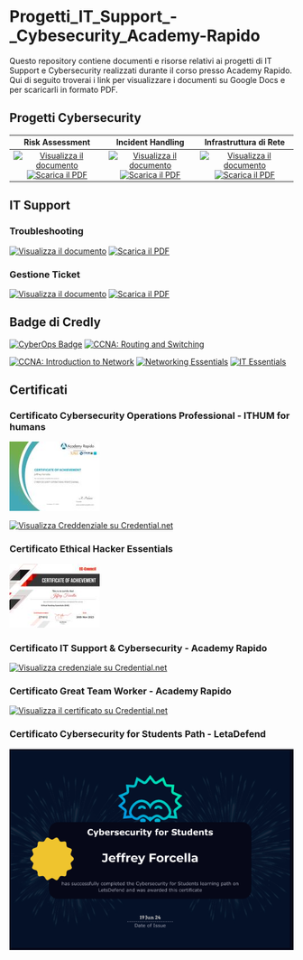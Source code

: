 # Progetti_IT_Support_-_Cybesecurity_Academy-Rapido

Questo repository contiene documenti e risorse relativi ai progetti di IT Support e Cybersecurity realizzati durante il corso presso Academy Rapido. Qui di seguito troverai i link per visualizzare i documenti su Google Docs e per scaricarli in formato PDF.

## Progetti Cybersecurity
| Risk Assessment | Incident Handling | Infrastruttura di Rete |
|:----------------:|:-----------------:|:----------------------:|
| [![Visualizza il documento](https://img.shields.io/badge/Visualizza%20il%20documento-blue?style=flat-square)](https://docs.google.com/document/d/1ORkj7T1Tc9shdNFpS_kKGH9CEf-nfQVJnNYZ8DYJHGo/edit?usp=sharing) [![Scarica il PDF](https://img.shields.io/badge/Scarica%20il%20PDF-red?style=flat-square)](https://docs.google.com/document/d/1ORkj7T1Tc9shdNFpS_kKGH9CEf-nfQVJnNYZ8DYJHGo/export?format=pdf) | [![Visualizza il documento](https://img.shields.io/badge/Visualizza%20il%20documento-blue?style=flat-square)](https://docs.google.com/document/d/1n7zi6aGeEuR35FbRuFjcMvj6jMgFy0-H/edit?usp=sharing&ouid=111279600520310887389&rtpof=true&sd=true) [![Scarica il PDF](https://img.shields.io/badge/Scarica%20il%20PDF-red?style=flat-square)](https://docs.google.com/document/d/1n7zi6aGeEuR35FbRuFjcMvj6jMgFy0-H/export?format=pdf) | [![Visualizza il documento](https://img.shields.io/badge/Visualizza%20il%20documento-blue?style=flat-square)](https://docs.google.com/document/d/1-HPeXYh-hAEBL4x16XBTrq3w74_pTL8P6YUz3nR9PKM/edit?usp=sharing) [![Scarica il PDF](https://img.shields.io/badge/Scarica%20il%20PDF-red?style=flat-square)](https://docs.google.com/document/d/1-HPeXYh-hAEBL4x16XBTrq3w74_pTL8P6YUz3nR9PKM/export?format=pdf) |

## IT Support
### Troubleshooting
[![Visualizza il documento](https://img.shields.io/badge/Visualizza%20il%20documento-blue?style=flat-square)](https://docs.google.com/document/d/1PdZTtaSCpbisS4xU1MiRXijcHvnF-_0rXOmW8oxecDw/edit?usp=sharing)
[![Scarica il PDF](https://img.shields.io/badge/Scarica%20il%20PDF-red?style=flat-square)](https://docs.google.com/document/d/1PdZTtaSCpbisS4xU1MiRXijcHvnF-_0rXOmW8oxecDw/export?format=pdf)

### Gestione Ticket
[![Visualizza il documento](https://img.shields.io/badge/Visualizza%20il%20documento-blue?style=flat-square)](https://docs.google.com/document/d/1fmMrwOYCtUdjCRd42Ro7bQpL3BvceuBqJUcm1ieCahI/edit?usp=sharing)
[![Scarica il PDF](https://img.shields.io/badge/Scarica%20il%20PDF-red?style=flat-square)](https://docs.google.com/document/d/1fmMrwOYCtUdjCRd42Ro7bQpL3BvceuBqJUcm1ieCahI/export?format=pdf)

## Badge di Credly

[![CyberOps Badge](https://img.shields.io/badge/Cisco%20CyberOps-Verified-brightgreen)](https://www.credly.com/badges/16595456-9973-4389-914d-5d7aa84f7ac2/linked_in_profile) [![CCNA: Routing and Switching](https://img.shields.io/badge/CCNA-Routing%20and%20Switching-blue)](https://www.credly.com/badges/0bf6bf48-0c5c-47f9-8ad1-0ebaae8963e1/public_url)

[![CCNA: Introduction to Network](https://img.shields.io/badge/CCNA-Introduction%20to%20Network-lightblue)](https://www.credly.com/badges/05d356da-6d13-40ad-bf86-0c22cef4c2c4/linked_in_profile) [![Networking Essentials](https://img.shields.io/badge/Networking-Essentials-orange)](https://www.credly.com/badges/ddd72cc7-c60e-49db-83c6-d2d798191505/linked_in_profile) [![IT Essentials](https://img.shields.io/badge/IT-Essentials-red)](https://www.credly.com/badges/d0d36eb3-25b8-4b01-9d35-108e84376372/linked_in_profile)

## Certificati

### Certificato Cybersecurity Operations Professional - ITHUM for humans
![Certificato Cybersecurity Operations Professional](https://github.com/Jeffrey2211/Progetti_IT_Support_-_Cybesecurity_Academy-Rapido/raw/main/Certificato_cybersecurity_operations_professional.png)

[![Visualizza Creddenziale su Credential.net](https://img.shields.io/badge/Visualizza%20il%20certificato-Blue?style=flat-square&logo=appveyor)](https://www.credential.net/0e76ca68-f5b1-4bb0-86e5-c306ea82a486)

### Certificato Ethical Hacker Essentials
![Certificato Ethical Hacker Essentials](https://github.com/Jeffrey2211/Progetti_IT_Support_-_Cybesecurity_Academy-Rapido/raw/main/Ethical_hacker_essentials.png) 

### Certificato IT Support & Cybersecurity - Academy Rapido
[![Visualizza credenziale su Credential.net](https://img.shields.io/badge/Visualizza%20il%20certificato-blue?style=flat-square)](https://www.credential.net/a622a31b-3d5a-48c5-8c5f-2f8c9333b36d)

### Certificato Great Team Worker - Academy Rapido
[![Visualizza il certificato su Credential.net](https://img.shields.io/badge/Visualizza%20il%20certificato-blue?style=flat-square)](https://www.credential.net/5c3afbb5-5ce3-4af4-978a-fc1d3ceee9cf)

### Certificato Cybersecurity for Students Path - LetaDefend
![Certificato LetsDefend Cybersecurity for Students Path](https://github.com/Jeffrey2211/Progetti_IT_Support_-_Cybesecurity_Academy-Rapido/raw/main/Certificato_letsdefender_cybersecurity_for_students_path.PNG)
